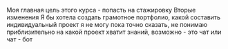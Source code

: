 Моя главная цель этого курса - попасть на стажировку
Вторые изменения
Я бы хотела создать грамотное портфолио, какой составить индивидуальный проект я не могу пока точно сказать,
не понимаю приблизительно на какой проект хватит знаний, возможно - это чат или чат - бот 